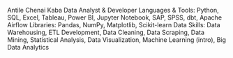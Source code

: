 Antile Chenai Kaba
Data Analyst & Developer
Languages & Tools: Python, SQL, Excel, Tableau, Power BI, Jupyter Notebook, SAP, SPSS, dbt, Apache Airflow
Libraries: Pandas, NumPy, Matplotlib, Scikit-learn
Data Skills: Data Warehousing, ETL Development, Data Cleaning, Data Scraping, Data Mining, Statistical Analysis, Data Visualization, Machine Learning (intro), Big Data Analytics
